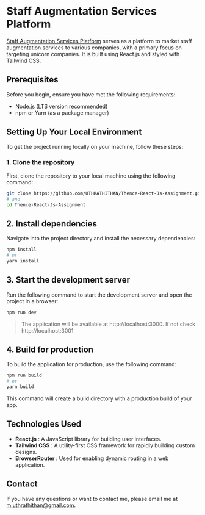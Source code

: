 # Staff Augmentation Services Platform

[Staff Augmentation Services Platform](https://thence-react-js-assignment.vercel.app) serves as a platform to market staff augmentation services to various companies, with a primary focus on targeting unicorn companies. It is built using React.js and styled with Tailwind CSS.

## Prerequisites

Before you begin, ensure you have met the following requirements:
- Node.js (LTS version recommended)
- npm or Yarn (as a package manager)

## Setting Up Your Local Environment

To get the project running locally on your machine, follow these steps:

### 1. Clone the repository

First, clone the repository to your local machine using the following command:

```bash
git clone https://github.com/UTHRATHITHAN/Thence-React-Js-Assignment.git
# and
cd Thence-React-Js-Assignment
```


## 2. Install dependencies

Navigate into the project directory and install the necessary dependencies:

```bash
npm install
# or
yarn install
```

## 3. Start the development server

Run the following command to start the development server and open the project in a browser:

```bash
npm run dev
```

> The application will be available at http://localhost:3000. If not check http://localhost:3001
  
## 4. Build for production

To build the application for production, use the following command:

```bash
npm run build
# or
yarn build
```

This command will create a build directory with a production build of your app.


## Technologies Used

- **React.js** : A JavaScript library for building user interfaces.
- **Tailwind CSS** : A utility-first CSS framework for rapidly building custom designs.
- **BrowserRouter** : Used for enabling dynamic routing in a web application.

## Contact

If you have any questions or want to contact me, please email me at m.uthrathithan@gmail.com.